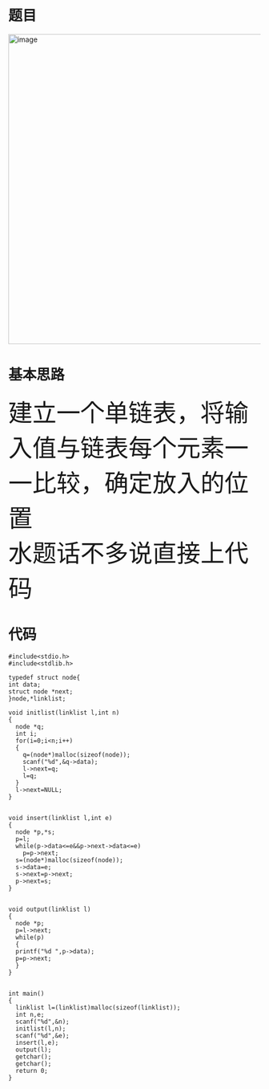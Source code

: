 # 题目
<img width="618" alt="image" src="https://user-images.githubusercontent.com/96159597/169639716-58ca6f1e-fcad-4f45-b26d-7d6e13762899.png">

# 基本思路
<font size=7>建立一个单链表，将输入值与链表每个元素一一比较，确定放入的位置</font>             
<font size=7>水题话不多说直接上代码</font>
# 代码
```
#include<stdio.h>
#include<stdlib.h>

typedef struct node{
int data;
struct node *next;
}node,*linklist;

void initlist(linklist l,int n)
{
  node *q;
  int i;
  for(i=0;i<n;i++)
  {
    q=(node*)malloc(sizeof(node));
    scanf("%d",&q->data);
    l->next=q;
    l=q;
  }
  l->next=NULL;
}


void insert(linklist l,int e)
{
  node *p,*s;
  p=l;
  while(p->data<=e&&p->next->data<=e)
    p=p->next;
  s=(node*)malloc(sizeof(node));
  s->data=e;
  s->next=p->next;
  p->next=s;
}


void output(linklist l)
{
  node *p;
  p=l->next;
  while(p)
  {
  printf("%d ",p->data);
  p=p->next;
  }
}


int main()
{
  linklist l=(linklist)malloc(sizeof(linklist));
  int n,e;
  scanf("%d",&n);
  initlist(l,n);
  scanf("%d",&e);
  insert(l,e);
  output(l);
  getchar();
  getchar();
  return 0;
}
```


